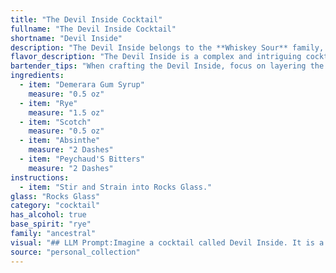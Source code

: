 ```yaml
---
title: "The Devil Inside Cocktail"
fullname: "The Devil Inside Cocktail"
shortname: "Devil Inside"
description: "The Devil Inside belongs to the **Whiskey Sour** family, a classic cocktail style that blends whiskey with citrus and sweetener.  This particular iteration, with its rye and scotch base, hints at a **New York** origin, likely born in the early 20th century. "
flavor_description: "The Devil Inside is a complex and intriguing cocktail with a smoky, spicy character. The Demerara Gum Syrup lends a touch of sweetness, while the Rye and Scotch provide a robust base with notes of caramel and oak. Absinthe adds a herbal, almost medicinal quality, and Peychaud's Bitters contribute a hint of bitter orange and clove. Overall, it's a bold and balanced drink with a lingering warmth. "
bartender_tips: "When crafting the Devil Inside, focus on layering the flavors. Start with a well-chilled coupe glass.  Use a bar spoon to carefully layer the Demerara syrup, followed by rye, Scotch, and a final splash of Absinthe. Finish with a dash of Peychaud's Bitters for a complex, aromatic finish.  Remember, a light hand with the Absinthe is key. "
ingredients:
  - item: "Demerara Gum Syrup"
    measure: "0.5 oz"
  - item: "Rye"
    measure: "1.5 oz"
  - item: "Scotch"
    measure: "0.5 oz"
  - item: "Absinthe"
    measure: "2 Dashes"
  - item: "Peychaud'S Bitters"
    measure: "2 Dashes"
instructions:
  - item: "Stir and Strain into Rocks Glass."
glass: "Rocks Glass"
category: "cocktail"
has_alcohol: true
base_spirit: "rye"
family: "ancestral"
visual: "## LLM Prompt:Imagine a cocktail called Devil Inside. It is a complex blend of **Demerara Gum Syrup, Rye, Scotch, Absinthe, and Peychaud's Bitters.** **Describe its appearance in detail, focusing on:*** **Color:** Is it deep and dark, or lighter and amber?  Does it have any hints of green from the absinthe?* **Texture:** Is it smooth and silky, or does it have a subtle oily sheen from the absinthe? * **Glassware:**  What type of glass does it best suit? A rocks glass? A coupe? * **Garnish:** What kind of garnish would complement the flavors and add visual appeal?  Think about traditional cocktail garnishes or something more unique.**Consider the overall mood the cocktail evokes.  Is it sophisticated and elegant, or dark and mysterious?  Let the description reflect the Devil Inside theme.** "
source: "personal_collection"
---
```


